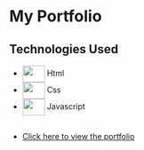 # My Portfolio 

## Technologies Used

* <img align="center" height="30" width="40" src="https://cdn.jsdelivr.net/gh/devicons/devicon/icons/html5/html5-original.svg" /> Html        
* <img align="center" height="30" width="40" src="https://cdn.jsdelivr.net/gh/devicons/devicon/icons/css3/css3-original.svg" /> Css
* <img align="center" height="30" width="40" src="https://cdn.jsdelivr.net/gh/devicons/devicon/icons/javascript/javascript-original.svg" /> Javascript

##

* [Click here to view the portfolio](https://igorolivrs.github.io/Portfolio/)




